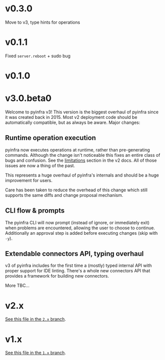 # v0.3.0

Move to v3, type hints for operations

# v0.1.1
Fixed `server.reboot` + sudo bug

# v0.1.0


# v3.0.beta0

Welcome to pyinfra v3! This version is the biggest overhaul of pyinfra since it was created back in 2015. Most v2 deployment code should be automatically compatible, but as always be aware. Major changes:

## Runtime operation execution

pyinfra now executes operations at runtime, rather than pre-generating commands. Although the change isn't noticeable this fixes an entire class of bugs and confusion. See the [limitations](https://docs.pyinfra.com/en/2.x/deploy-process.html#limitations) section in the v2 docs. All of those issues are now a thing of the past.

This represents a huge overhaul of pyinfra's internals and should be a huge improvement for users.

Care has been taken to reduce the overhead of this change which still supports the same diffs and change proposal mechanism.

## CLI flow & prompts

The pyinfra CLI will now prompt (instead of ignore, or immediately exit) when problems are encountered, allowing the user to choose to continue. Additionally an approval step is added before executing changes (skip with `-y`).

## Extendable connectors API, typing overhaul

v3 of pyinfra includes for the first time a (mostly) typed internal API with proper support for IDE linting. There's a whole new connectors API that provides a framework for building new connectors.

More TBC...

# v2.x

[See this file in the `2.x` branch](https://github.com/Fizzadar/pyinfra/blob/2.x/CHANGELOG.md).

# v1.x

[See this file in the `1.x` branch](https://github.com/Fizzadar/pyinfra/blob/1.x/CHANGELOG.md).
